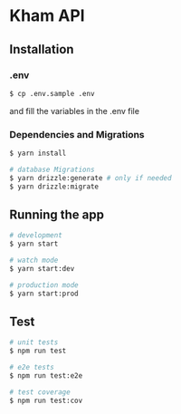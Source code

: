 # Kham API

## Installation

### .env
```bash
$ cp .env.sample .env
```
and fill the variables in the .env file

### Dependencies and Migrations

```bash
$ yarn install

# database Migrations
$ yarn drizzle:generate # only if needed
$ yarn drizzle:migrate
```

## Running the app

```bash
# development
$ yarn start

# watch mode
$ yarn start:dev

# production mode
$ yarn start:prod
```

## Test

```bash
# unit tests
$ npm run test

# e2e tests
$ npm run test:e2e

# test coverage
$ npm run test:cov
```
